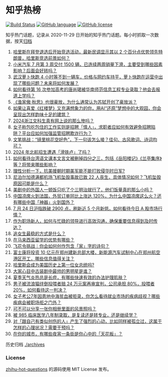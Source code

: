 # 知乎热榜
[![Build Status](https://github.com/ToWeLong/zhihu-hot-questions/workflows/CI/badge.svg)](https://github.com/ToWeLong/zhihu-hot-questions/actions)
[![GitHub language](https://img.shields.io/badge/language-golang-orange.svg)](https://golang.org/)
[![GitHub license](https://img.shields.io/github/license/ToWeLong/zhihu-hot-questions)](https://github.com/ToWeLong/zhihu-hot-questions/blob/main/LICENSE)

知乎热门话题，记录从 2020-11-29 日开始的知乎热门话题。每小时抓取一次数据，按天[归档](./archives)

<!-- BEGIN -->

1. [哈里斯在拜登退选后开始竞选活动，最新民调显示其以 2 个百分点优势领先特朗普，哈里斯竞选前景如何？](https://www.zhihu.com/question/662440931)
1. [小米汽车 7 月第 3 周交付 1500 辆，已连续两周销量下滑，主要受到哪些因素影响？后面会好转吗？](https://www.zhihu.com/question/662376594)
1. [武汉萝卜快跑 4 小时等不到一辆车，价格与网约车持平，萝卜快跑在运营中出现了哪些问题？未来将如何发展？](https://www.zhihu.com/question/662455990)
1. [如何看待第 16 次参加高考的唐尚珺被华南师范信息工程专业录取？他会去报道上学吗？](https://www.zhihu.com/question/662446997)
1. [《渔家傲·秋思》也很豪放，为什么通常认为苏轼开创了豪放派？](https://www.zhihu.com/question/661760288)
1. [如果让喜爱《红楼梦》又充满想象力的你，用AI“还原”梦想中的大观园，你会呈现出怎样韵味十足的建筑？](https://www.zhihu.com/question/661058080)
1. [2024浙江文科生真有网上说的那么惨吗？](https://www.zhihu.com/question/662292692)
1. [女子称包吃包住的工作实则是招聘「情人」，求职者应如何有效避免招聘陷阱？平台应如何加强监管招聘欺诈行为？](https://www.zhihu.com/question/662437077)
1. [文笔挑战：“镜里桃花空好色”，下一句该怎么接？佳句、古风歌词、诗词均可？](https://www.zhihu.com/question/640220665)
1. [2024 年北航招生遭遇「滑铁卢」了吗？](https://www.zhihu.com/question/661923968)
1. [如何看待台湾语文课本文言文被删掉四分之三，包括《岳阳楼记》《兰亭集序》等？将带来哪些影响？](https://www.zhihu.com/question/662436211)
1. [理性分析一下，抗美援朝时期美军能不能打败侵华时日军?](https://www.zhihu.com/question/636850941)
1. [尼泊尔加德满都机场飞机坠毁事故已致 22 人丧生，具体情况如何？飞机坠毁原因可能是什么？](https://www.zhihu.com/question/662453188)
1. [美剧中的外国人一顿饭只吃了个三明治就行了，他们饭量真的那么小吗？](https://www.zhihu.com/question/27162329)
1. [中国凉席火到法国，外贸订单同比上涨达 120%，为什么中国凉席这么火？还有哪些中国「神器」火到国外？](https://www.zhihu.com/question/662399675)
1. [7 月 24 日沪指跌破 2900 点，刷新近 5 个月新低，如何看待今日 A 股市场行情？](https://www.zhihu.com/question/662437770)
1. [作为职场新人，如何与忙碌的领导进行高效沟通，确保重要信息得到及时传达？](https://www.zhihu.com/question/660814064)
1. [追女生最稳的方式是什么？](https://www.zhihu.com/question/656782509)
1. [在马来西亚留学的优势有哪些？](https://www.zhihu.com/question/545329216)
1. [飞花令挑战｜你会如何创作包含「家」字的诗句？](https://www.zhihu.com/question/662364040)
1. [富士康将投资 10 亿元在郑州建新总部大楼，新能源汽车试制中心在郑州航空港区开工，哪些信息值得关注？](https://www.zhihu.com/question/662478073)
1. [哈里斯会成为美国历史上第一位女总统吗?](https://www.zhihu.com/question/662282593)
1. [大家心目中古装剧中最帅的男明星是谁？](https://www.zhihu.com/question/662197296)
1. [夏季天气炎热总是长痘，有哪些快速有效的办法护理肌肤？](https://www.zhihu.com/question/662447843)
1. [男子被流浪猫绊倒投喂者赔 24 万元案再审宣判，公司承担 80%，投喂者 20%，如何看待这一判决？](https://www.zhihu.com/question/662440211)
1. [女子考公7年因患地中海贫血被拒录，你怎么看待就业市场的疾病歧视？哪些疾病会被职场拒之门外？](https://www.zhihu.com/question/662275557)
1. [可不可以分享一张你相册里面的风景照吗？](https://www.zhihu.com/question/662349734)
1. [被 985 临床医学八年制录取，是复读还是转专业，还是继续学？](https://www.zhihu.com/question/662018759)
1. [对「跟自己有类似创伤的人」产生了强烈的心动，比如同样被孤立过，这属于怎样的心理状况？需要干预吗？](https://www.zhihu.com/question/661850861)
1. [在你的城市，有哪些夜宵一条街是你心中的「天花板」？](https://www.zhihu.com/question/656072468)

<!-- END -->

历史归档 [./archives](./archives)


### License
[zhihu-hot-questions](https://github.com/towelong/zhihu-hot-questions) 的源码使用 MIT License 发布。